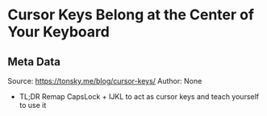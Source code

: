 # Cursor Keys Belong at the Center of Your Keyboard

## Meta Data

Source:  https://tonsky.me/blog/cursor-keys/ 
Author: None

- TL;DR Remap CapsLock + IJKL to act as cursor keys and teach yourself to use it
